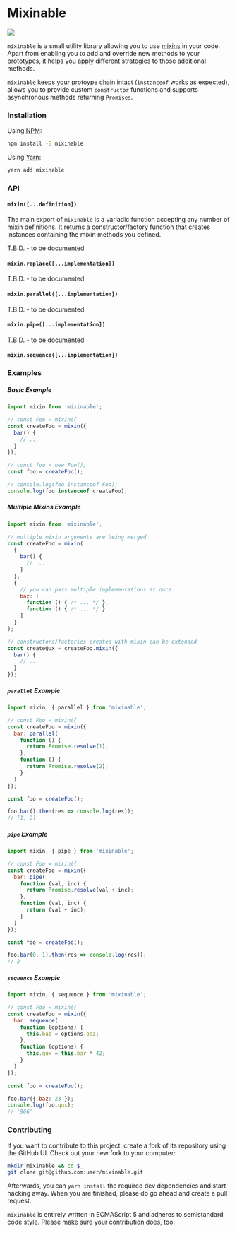 # Mixinable

<a href="https://travis-ci.org/dmbch/mixinable">
  <img src="https://travis-ci.org/dmbch/mixinable.svg?branch=master">
</a>

`mixinable` is a small utility library allowing you to use [mixins](https://addyosmani.com/resources/essentialjsdesignpatterns/book/#mixinpatternjavascript) in your code. Apart from enabling you to add and override new methods to your prototypes, it helps you apply different strategies to those additional methods.

`mixinable` keeps your protoype chain intact (`instanceof` works as expected), allows you to provide custom `constructor` functions and supports asynchronous methods returning `Promises`.

### Installation

Using [NPM](https://www.npmjs.com/get-npm):

```bash
npm install -S mixinable
```

Using [Yarn](https://yarnpkg.com/en/):

```bash
yarn add mixinable
```

### API

#### ```mixin([...definition])```

The main export of `mixinable` is a variadic function accepting any number of mixin definitions. It returns a constructor/factory function that creates instances containing the mixin methods you defined.

T.B.D. - to be documented

#### ```mixin.replace([...implementation])```

T.B.D. - to be documented

#### ```mixin.parallel([...implementation])```

T.B.D. - to be documented

#### ```mixin.pipe([...implementation])```

T.B.D. - to be documented

#### ```mixin.sequence([...implementation])```

### Examples

##### Basic Example

```javascript
import mixin from 'mixinable';

// const Foo = mixin({
const createFoo = mixin({
  bar() {
    // ...
  }
});

// const foo = new Foo();
const foo = createFoo();

// console.log(foo instanceof Foo);
console.log(foo instanceof createFoo);
```

##### Multiple Mixins Example

```javascript
import mixin from 'mixinable';

// multiple mixin arguments are being merged
const createFoo = mixin(
  {
    bar() {
      // ...
    }
  },
  {
    // you can pass multiple implementations at once
    baz: [
      function () { /* ... */ },
      function () { /* ... */ }
    ]
  }
);

// constructors/factories created with mixin can be extended
const createQux = createFoo.mixin({
  bar() {
    // ...
  }
});
```

##### `parallel` Example

```javascript
import mixin, { parallel } from 'mixinable';

// const Foo = mixin({
const createFoo = mixin({
  bar: parallel(
    function () {
      return Promise.resolve(1);
    },
    function () {
      return Promise.resolve(2);
    }
  )
});

const foo = createFoo();

foo.bar().then(res => console.log(res));
// [1, 2]
```

##### `pipe` Example

```javascript
import mixin, { pipe } from 'mixinable';

// const Foo = mixin({
const createFoo = mixin({
  bar: pipe(
    function (val, inc) {
      return Promise.resolve(val + inc);
    },
    function (val, inc) {
      return (val + inc);
    }
  )
});

const foo = createFoo();

foo.bar(0, 1).then(res => console.log(res));
// 2
```

##### `sequence` Example

```javascript
import mixin, { sequence } from 'mixinable';

// const Foo = mixin({
const createFoo = mixin({
  bar: sequence(
    function (options) {
      this.baz = options.baz;
    },
    function (options) {
      this.qux = this.bar * 42;
    }
  )
});

const foo = createFoo();

foo.bar({ baz: 23 });
console.log(foo.qux);
// '966'
```

### Contributing

If you want to contribute to this project, create a fork of its repository using the GitHub UI. Check out your new fork to your computer:

```bash
mkdir mixinable && cd $_
git clone git@github.com:user/mixinable.git
```

Afterwards, you can `yarn install` the required dev dependencies and start hacking away. When you are finished, please do go ahead and create a pull request.

`mixinable` is entirely written in ECMAScript 5 and adheres to semistandard code style. Please make sure your contribution does, too.
